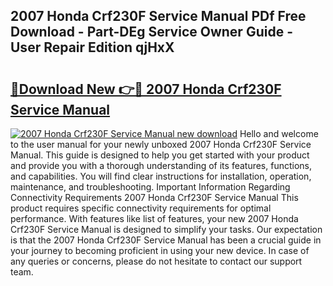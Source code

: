 ## 2007 Honda Crf230F Service Manual PDf Free Download - Part-DEg Service Owner Guide - User Repair Edition qjHxX

# <h2><a href="http://bc30171.oget.top/?id=2007+Honda+Crf230F+Service+Manual">🔗Download New 👉🔴 2007 Honda Crf230F Service Manual</a></h2>

[![2007 Honda Crf230F Service Manual new download](https://i.imgur.com/5g1atiW.png)](http://bc30171.oget.top/?id=2007+Honda+Crf230F+Service+Manual)
Hello and welcome to the user manual for your newly unboxed 2007 Honda Crf230F Service Manual. This guide is designed to help you get started with your product and provide you with a thorough understanding of its features, functions, and capabilities. You will find clear instructions for installation, operation, maintenance, and troubleshooting. Important Information Regarding Connectivity Requirements 2007 Honda Crf230F Service Manual This product requires specific connectivity requirements for optimal performance. With features like list of features, your new 2007 Honda Crf230F Service Manual is designed to simplify your tasks. Our expectation is that the 2007 Honda Crf230F Service Manual has been a crucial guide in your journey to becoming proficient in using your new device. In case of any queries or concerns, please do not hesitate to contact our support team.

